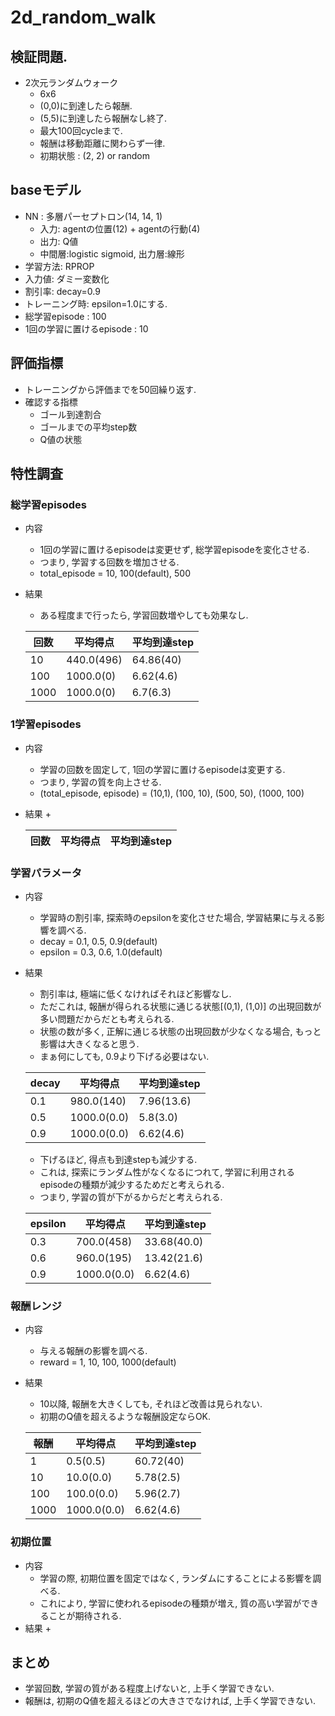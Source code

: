 2d_random_walk
===========================

## 検証問題.
+ 2次元ランダムウォーク
  + 6x6
  + (0,0)に到達したら報酬.
  + (5,5)に到達したら報酬なし終了.
  + 最大100回cycleまで.
  + 報酬は移動距離に関わらず一律.
  + 初期状態 : (2, 2) or random

## baseモデル
+ NN : 多層パーセプトロン(14, 14, 1)
  + 入力: agentの位置(12) + agentの行動(4)
  + 出力: Q値
  + 中間層:logistic sigmoid, 出力層:線形
+ 学習方法: RPROP
+ 入力値: ダミー変数化
+ 割引率: decay=0.9
+ トレーニング時:  epsilon=1.0にする.
+ 総学習episode : 100
+ 1回の学習に置けるepisode : 10

## 評価指標
+ トレーニングから評価までを50回繰り返す.
+ 確認する指標 
  + ゴール到達割合
  + ゴールまでの平均step数
  + Q値の状態

## 特性調査
### 総学習episodes
+ 内容
  + 1回の学習に置けるepisodeは変更せず, 総学習episodeを変化させる.
  + つまり, 学習する回数を増加させる.
  + total_episode = 10, 100(default), 500
+ 結果
  + ある程度まで行ったら, 学習回数増やしても効果なし.

  | 回数  | 平均得点     |  平均到達step  |
  |-------|--------------|----------------|
  | 10    | 440.0(496)   |  64.86(40)     |
  | 100   | 1000.0(0)    |  6.62(4.6)     |
  | 1000  | 1000.0(0)    |  6.7(6.3)      |

### 1学習episodes
+ 内容
  + 学習の回数を固定して, 1回の学習に置けるepisodeは変更する.
  + つまり, 学習の質を向上させる.
  + (total_episode, episode) = (10,1), (100, 10), (500, 50), (1000, 100)
+ 結果
  + 

  | 回数  | 平均得点     |  平均到達step  |
  |-------|--------------|----------------|


### 学習パラメータ
+ 内容
  + 学習時の割引率, 探索時のepsilonを変化させた場合, 学習結果に与える影響を調べる.
  + decay   = 0.1, 0.5, 0.9(default)
  + epsilon = 0.3, 0.6, 1.0(default)
+ 結果
  + 割引率は, 極端に低くなければそれほど影響なし.
  + ただこれは, 報酬が得られる状態に通じる状態[(0,1), (1,0)] の出現回数が多い問題だからだとも考えられる.
  + 状態の数が多く, 正解に通じる状態の出現回数が少なくなる場合, もっと影響は大きくなると思う.
  + まぁ何にしても, 0.9より下げる必要はない.

  | decay | 平均得点    | 平均到達step  |
  |-------|-------------|---------------|
  | 0.1   | 980.0(140)  | 7.96(13.6)    |
  | 0.5   | 1000.0(0.0) | 5.8(3.0)      |
  | 0.9   | 1000.0(0.0) | 6.62(4.6)     |

  + 下げるほど, 得点も到達stepも減少する.
  + これは, 探索にランダム性がなくなるにつれて, 学習に利用されるepisodeの種類が減少するためだと考えられる.
  + つまり, 学習の質が下がるからだと考えられる.

  |epsilon| 平均得点    | 平均到達step  |
  |-------|-------------|---------------|
  | 0.3   | 700.0(458)  | 33.68(40.0)   |
  | 0.6   | 960.0(195)  | 13.42(21.6)   |
  | 0.9   | 1000.0(0.0) | 6.62(4.6)     |


### 報酬レンジ
+ 内容
  + 与える報酬の影響を調べる.
  + reward = 1, 10, 100, 1000(default)
+ 結果
  + 10以降, 報酬を大きくしても, それほど改善は見られない.
  + 初期のQ値を超えるような報酬設定ならOK.

  | 報酬  | 平均得点     |  平均到達step  |
  |-------|--------------|----------------|
  | 1     | 0.5(0.5)     | 60.72(40)      |
  | 10    | 10.0(0.0)    | 5.78(2.5)      |
  | 100   | 100.0(0.0)   | 5.96(2.7)      |
  | 1000  | 1000.0(0.0)  | 6.62(4.6)      |

### 初期位置
+ 内容
  + 学習の際, 初期位置を固定ではなく, ランダムにすることによる影響を調べる.
  + これにより, 学習に使われるepisodeの種類が増え, 質の高い学習ができることが期待される.
+ 結果
  + 


## まとめ
+ 学習回数, 学習の質がある程度上げないと, 上手く学習できない.
+ 報酬は, 初期のQ値を超えるほどの大きさでなければ, 上手く学習できない.

